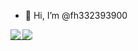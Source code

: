 - 👋 Hi, I’m @fh332393900

<img align="left" src="https://github-readme-stats.vercel.app/api?username=fh332393900&show_icons=true&hide_border=true&theme=prussian">
<img align="left" src="https://stats.justsong.cn/api/leetcode/?username=332393900&cn=true&theme=prussian&hide_border=true"">
                                                                                                                           
| <img align="center" src="https://github-readme-stats.vercel.app/api?username=fh332393900&show_icons=true&theme=prussian&hide_border=true" alt="" /> | <img align="center" src="https://github-readme-stats.vercel.app/api/top-langs/?username=fh332393900&layout=compact&theme=prussian&hide_border=true" alt="" /> |
| ----------------------------------------------------------------------------------------------------------------------------------------------- | --------------------------------------------------------------------------------------------------------------------------------------------------------- |
<!---
fh332393900/fh332393900 is a ✨ special ✨ repository because its `README.md` (this file) appears on your GitHub profile.
You can click the Preview link to take a look at your changes.
--->
